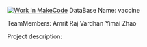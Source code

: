 [![Work in MakeCode](https://classroom.github.com/assets/work-in-make-code-c53f0c86300af1a64cdd5dc830e2509efd17c8cb483a722cacaee84d10eb8ec9.svg)](https://classroom.github.com/online_ide?assignment_repo_id=5816896&assignment_repo_type=AssignmentRepo)
DataBase Name:
vaccine

TeamMembers:
Amrit Raj Vardhan
Yimai Zhao

Project description:

